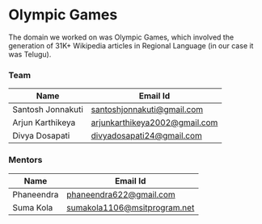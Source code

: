 # Olympic Games

The domain we worked on was Olympic Games, which involved the generation of 31K+ Wikipedia articles in Regional Language (in our case it was Telugu). 


### Team
| Name  | Email Id |
| ------------- | ------------- |
| Santosh Jonnakuti  | santoshjonnakuti@gmail.com  |
| Arjun Karthikeya  | arjunkarthikeya2002@gmail.com  |
| Divya Dosapati  | divyadosapati24@gmail.com  |

### Mentors
| Name | Email Id |
| ----- | -------- |
| Phaneendra | phaneendra622@gmail.com |
| Suma Kola | sumakola1106@msitprogram.net |



